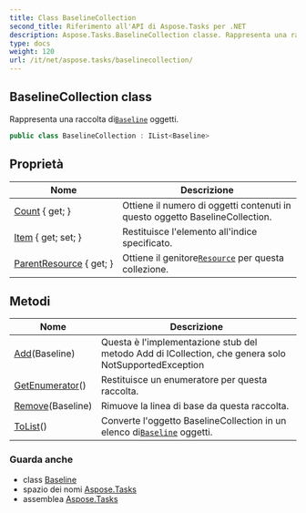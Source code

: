 ```yaml
---
title: Class BaselineCollection
second_title: Riferimento all'API di Aspose.Tasks per .NET
description: Aspose.Tasks.BaselineCollection classe. Rappresenta una raccolta diBaseline oggetti.
type: docs
weight: 120
url: /it/net/aspose.tasks/baselinecollection/
---
```

## BaselineCollection class

Rappresenta una raccolta di[`Baseline`](../baseline/) oggetti.

```csharp
public class BaselineCollection : IList<Baseline>
```

## Proprietà

| Nome | Descrizione |
| --- | --- |
| [Count](../../aspose.tasks/baselinecollection/count/) { get; } | Ottiene il numero di oggetti contenuti in questo oggetto BaselineCollection. |
| [Item](../../aspose.tasks/baselinecollection/item/) { get; set; } | Restituisce l'elemento all'indice specificato. |
| [ParentResource](../../aspose.tasks/baselinecollection/parentresource/) { get; } | Ottiene il genitore[`Resource`](../resource/) per questa collezione. |

## Metodi

| Nome | Descrizione |
| --- | --- |
| [Add](../../aspose.tasks/baselinecollection/add/)(Baseline) | Questa è l'implementazione stub del metodo Add di ICollection, che genera solo NotSupportedException |
| [GetEnumerator](../../aspose.tasks/baselinecollection/getenumerator/)() | Restituisce un enumeratore per questa raccolta. |
| [Remove](../../aspose.tasks/baselinecollection/remove/)(Baseline) | Rimuove la linea di base da questa raccolta. |
| [ToList](../../aspose.tasks/baselinecollection/tolist/)() | Converte l'oggetto BaselineCollection in un elenco di[`Baseline`](../baseline/) oggetti. |

### Guarda anche

* class [Baseline](../baseline/)
* spazio dei nomi [Aspose.Tasks](../../aspose.tasks/)
* assemblea [Aspose.Tasks](../../)


